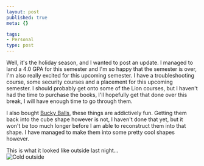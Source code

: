 ```yaml
--- 
layout: post
published: true
meta: {}

tags: 
- Personal
type: post
---
```


Well, it's the holiday season, and I wanted to post an update. I managed to land a 4.0 GPA for this semester and I'm so happy that the semester is over, I'm also really excited for this upcoming semester. I have a troubleshooting course, some security courses and a placement for this upcoming semester. I should probably get onto some of the Lion courses, but I haven't had the time to purchase the books, I'll hopefully get that done over this break, I will have enough time to go through them.  

I also bought [Bucky Balls](http://www.thinkgeek.com/geektoys/science/bbe8/), these things are addictively fun. Getting them back into the cube shape however is not, I haven't done that yet, but it won't be too much longer before I am able to reconstruct them into that shape. I have managed to make them into some pretty cool shapes however.



This is what it looked like outside last night...  
![Cold outside](http://dl.dropbox.com/u/15585118/Blog%20Photos/IMG_0043.jpg)  
